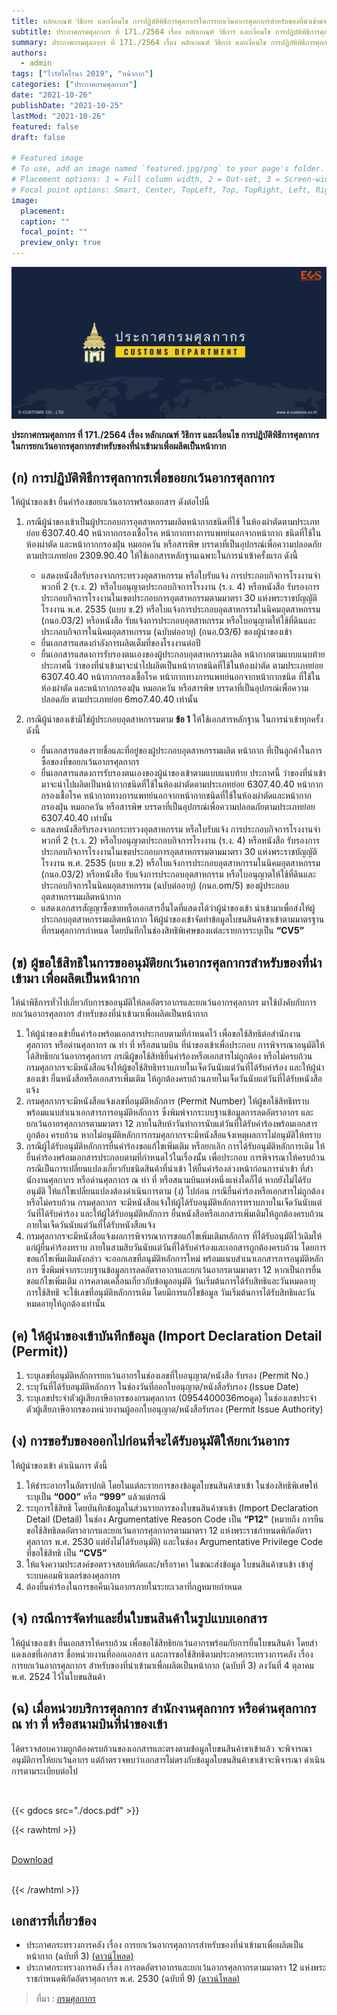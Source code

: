 ```yaml
---
title: หลักเกณฑ์ วิธีการ และเงื่อนไข การปฏิบัติพิธีการศุลกากรในการยกเว้นอากรศุลกากรสำหรับของที่นำเข้ามาเพื่อผลิตเป็นหน้ากาก
subtitle: ประกาศกรมศุลกากร ที่ 171./2564 เรื่อง หลักเกณฑ์ วิธีการ และเงื่อนไข การปฏิบัติพิธีการศุลกากร ในการยกเว้นอากรศุลกากรสำหรับของที่นำเข้ามาเพื่อผลิตเป็นหน้ากาก
summary: ประกาศกรมศุลกากร ที่ 171./2564 เรื่อง หลักเกณฑ์ วิธีการ และเงื่อนไข การปฏิบัติพิธีการศุลกากร ในการยกเว้นอากรศุลกากรสำหรับของที่นำเข้ามาเพื่อผลิตเป็นหน้ากาก
authors:
  - admin
tags: ["ไวรัสโคโรนา 2019", "หน้ากาก"]
categories: ["ประกาศกรมศุลกากร"]
date: "2021-10-26"
publishDate: "2021-10-25"
lastMod: "2021-10-26"
featured: false
draft: false

# Featured image
# To use, add an image named `featured.jpg/png` to your page's folder.
# Placement options: 1 = Full column width, 2 = Out-set, 3 = Screen-width
# Focal point options: Smart, Center, TopLeft, Top, TopRight, Left, Right, BottomLeft, Bottom, BottomRight
image:
  placement:
  caption: ""
  focal_point: ""
  preview_only: true
---
```


![](featured.png)

**ประกาศกรมศุลกากร ที่ 171./2564 เรื่อง หลักเกณฑ์ วิธีการ และเงื่อนไข การปฏิบัติพิธีการศุลกากร ในการยกเว้นอากรศุลกากรสำหรับของที่นำเข้ามาเพื่อผลิตเป็นหน้ากาก**

## (ก) การปฏิบัติพิธีการศุลกากรเพื่อขอยกเว้นอากรศุลกากร

ให้ผู้นําของเข้า ยื่นคําร้องขอยกเว้นอากรพร้อมเอกสาร ดังต่อไปนี้

1. กรณีผู้นําของเข้าเป็นผู้ประกอบการอุตสาหกรรมผลิตหน้ากากชนิดที่ใช้ ในห้องผ่าตัดตามประเภทย่อย 6307.40.40 หน้ากากกรองเชื้อโรค หน้ากากทางการแพทย์นอกจากหน้ากาก ชนิดที่ใช้ในห้องผ่าตัด และหน้ากากกรองฝุ่น หมอกควัน หรือสารพิษ บรรดาที่เป็นอุปกรณ์เพื่อความปลอดภัย ตามประเภทย่อย 2309.90.40 ให้ใช้เอกสารหลักฐานเฉพาะในการนําเข้าครั้งแรก ดังนี้

   - แสดงหนังสือรับรองจากกระทรวงอุตสาหกรรม หรือใบรับแจ้ง การประกอบกิจการโรงงานจําพวกที่ 2 (ร.ง. 2) หรือใบอนุญาตประกอบกิจการโรงงาน (ร.ง. 4) หรือหนังสือ รับรองการประกอบกิจการโรงงานในเขตประกอบการอุตสาหกรรมตามมาตรา 30 แห่งพระราชบัญญัติโรงงาน พ.ศ. 2535 (แบบ ข.2) หรือใบแจ้งการประกอบอุตสาหกรรมในนิคมอุตสาหกรรม (กนอ.03/2) หรือหนังสือ รับแจ้งการประกอบอุตสาหกรรม หรือใบอนุญาตให้ใช้ที่ดินและประกอบกิจการในนิคมอุตสาหกรรม (ฉบับต่ออายุ) (กนอ.03/6) ของผู้นําของเข้า
   - ยื่นเอกสารแสดงกําลังการผลิตเต็มที่ของโรงงานต่อปี
   - ยื่นเอกสารแสดงการรับรองตนเองของผู้ประกอบอุตสาหกรรมผลิต หน้ากากตามแบบแนบท้ายประกาศนี้ ว่าของที่นําเข้ามาจะนําไปผลิตเป็นหน้ากากชนิดที่ใช้ในห้องผ่าตัด ตามประเภทย่อย 6307.40.40 หน้ากากกรองเชื้อโรค หน้ากากทางการแพทย์นอกจากหน้ากากชนิด ที่ใช้ในห้องผ่าตัด และหน้ากากกรองฝุ่น หมอกควัน หรือสารพิษ บรรดาที่เป็นอุปกรณ์เพื่อความปลอดภัย ตามประเภทย่อย 6mo7.40.40 เท่านั้น

2. กรณีผู้นําของเข้ามิใช่ผู้ประกอบอุตสาหกรรมตาม **ข้อ 1** ให้ใช้เอกสารหลักฐาน ในการนําเข้าทุกครั้ง ดังนี้
   - ยื่นเอกสารแสดงรายชื่อและที่อยู่ของผู้ประกอบอุตสาหกรรมผลิต หน้ากาก ที่เป็นลูกค้าในการซื้อของที่ขอยกเว้นอากรศุลกากร
   - ยื่นเอกสารแสดงการรับรองตนเองของผู้นําของเข้าตามแบบแนบท้าย ประกาศนี้ ว่าของที่นําเข้ามาจะนําไปผลิตเป็นหน้ากากชนิดที่ใช้ในห้องผ่าตัดตามประเภทย่อย 6307.40.40 หน้ากากกรองเชื้อโรค หน้ากากทางการแพทย์นอกจากหน้ากากชนิดที่ใช้ในห้องผ่าตัดและหน้ากากกรองฝุ่น หมอกควัน หรือสารพิษ บรรดาที่เป็นอุปกรณ์เพื่อความปลอดภัยตามประเภทย่อย 6307.40.40 เท่านั้น
   - แสดงหนังสือรับรองจากกระทรวงอุตสาหกรรม หรือใบรับแจ้ง การประกอบกิจการโรงงานจําพวกที่ 2 (ร.ง. 2) หรือใบอนุญาตประกอบกิจการโรงงาน (ร.ง. 4) หรือหนังสือ รับรองการประกอบกิจการโรงงานในเขตประกอบการอุตสาหกรรมตามมาตรา 30 แห่งพระราชบัญญัติโรงงาน พ.ศ. 2535 (แบบ ข.2) หรือใบแจ้งการประกอบอุตสาหกรรมในนิคมอุตสาหกรรม (กนอ.03/2) หรือหนังสือ รับแจ้งการประกอบอุตสาหกรรม หรือใบอนุญาตให้ใช้ที่ดินและประกอบกิจการในนิคมอุตสาหกรรม (ฉบับต่ออายุ) (กนอ.om/5) ของผู้ประกอบอุตสาหกรรมผลิตหน้ากาก
   - แสดงเอกสารสัญญาซื้อขายหรือเอกสารอื่นใดที่แสดงได้ว่าผู้นําของเข้า นําเข้ามาเพื่อส่งให้ผู้ประกอบอุตสาหกรรมผลิตหน้ากาก ให้ผู้นําของเข้าจัดทําข้อมูลใบขนสินค้าขาเข้าตามมาตรฐานที่กรมศุลกากรกําหนด โดยบันทึกในช่องสิทธิพิเศษของแต่ละรายการระบุเป็น **“CV5”**

## (ข) ผู้ขอใช้สิทธิในการขออนุมัติยกเว้นอากรศุลกากรสําหรับของที่นําเข้ามา เพื่อผลิตเป็นหน้ากาก

ให้นําพิธีการทั่วไปเกี่ยวกับการขออนุมัติให้ลดอัตราอากรและยกเว้นอากรศุลกากร มาใช้บังคับกับการยกเว้นอากรศุลกากร สําหรับของที่นําเข้ามาเพื่อผลิตเป็นหน้ากาก

1. ให้ผู้นําของเข้ายื่นคําร้องพร้อมเอกสารประกอบตามที่กําหนดไว้ เพื่อขอใช้สิทธิต่อสํานักงานศุลกากร หรือด่านศุลกากร ณ ท่า ที่ หรือสนามบิน ที่นําของเข้าเพื่อประกอบ การพิจารณาอนุมัติให้ได้สิทธิยกเว้นอากรศุลกากร กรณีผู้ขอใช้สิทธิยื่นคําร้องหรือเอกสารไม่ถูกต้อง หรือไม่ครบถ้วน กรมศุลกากรจะมีหนังสือแจ้งให้ผู้ขอใช้สิทธิทราบภายในเจ็ดวันนับแต่วันที่ได้รับคําร้อง และให้ผู้นําของเข้า ยื่นหนังสือหรือเอกสารเพิ่มเติม ให้ถูกต้องครบถ้วนภายในเจ็ดวันนับแต่วันที่ได้รับหนังสือแจ้ง
2. กรมศุลกากรจะมีหนังสือแจ้งเลขที่อนุมัติหลักการ (Permit Number) ให้ผู้ขอใช้สิทธิทราบพร้อมแนบสําเนาเอกสารการอนุมัติหลักการ ซึ่งพิมพ์จากระบบฐานข้อมูลการลดอัตราอากร และยกเว้นอากรศุลกากรตามมาตรา 12 ภายในสิบห้าวันทําการนับแต่วันที่ได้รับคําร้องพร้อมเอกสารถูกต้อง ครบถ้วน หากไม่อนุมัติหลักการกรมศุลกากรจะมีหนังสือแจ้งเหตุผลการไม่อนุมัติให้ทราบ
3. กรณีผู้ได้รับอนุมัติหลักการยื่นคําร้องขอแก้ไขเพิ่มเติม หรือยกเลิก การได้รับอนุมัติหลักการเดิม ให้ยื่นคําร้องพร้อมเอกสารประกอบตามที่กําหนดไว้ในเรื่องนั้น เพื่อประกอบ การพิจารณาให้ครบถ้วน กรณีเป็นการเปลี่ยนแปลงเกี่ยวกับชนิดสินค้าที่นําเข้า ให้ยื่นคําร้องล่วงหน้าก่อนการนําเข้า ที่สํานักงานศุลกากร หรือด่านศุลกากร ณ ท่า ที่ หรือสนามบินแห่งหนึ่งแห่งใดก็ได้ หากยังไม่ได้รับอนุมัติ ให้แก้ไขเปลี่ยนแปลงต้องดําเนินการตาม (ง) ไปก่อน กรณียื่นคําร้องหรือเอกสารไม่ถูกต้องหรือไม่ครบถ้วน กรมศุลกากร จะมีหนังสือแจ้งให้ผู้ได้รับอนุมัติหลักการทราบภายในเจ็ดวันนับแต่วันที่ได้รับคําร้อง และให้ผู้ได้รับอนุมัติหลักการ ยื่นหนังสือหรือเอกสารเพิ่มเติมให้ถูกต้องครบถ้วนภายในเจ็ดวันนับแต่วันที่ได้รับหนังสือแจ้ง
4. กรมศุลกากรจะมีหนังสือแจ้งผลการพิจารณาการขอแก้ไขเพิ่มเติมหลักการ ที่ได้รับอนุมัติไว้เดิมให้แก่ผู้ยื่นคําร้องทราบ ภายในสามสิบวันนับแต่วันที่ได้รับคําร้องและเอกสารถูกต้องครบถ้วน โดยการขอแก้ไขเพิ่มเติมดังกล่าว จะออกเลขที่อนุมัติหลักการใหม่ พร้อมแนบสําเนาเอกสารการอนุมัติหลักการ ซึ่งพิมพ์จากระบบฐานข้อมูลการลดอัตราอากรและยกเว้นอากรตามมาตรา 12 หากเป็นการยื่นขอแก้ไขเพิ่มเติม การคลาดเคลื่อนเกี่ยวกับข้อมูลอนุมัติ วันเริ่มต้นการได้รับสิทธิและวันหมดอายุการใช้สิทธิ จะใช้เลขที่อนุมัติหลักการเดิม โดยมีการแก้ไขข้อมูล วันเริ่มต้นการได้รับสิทธิและวันหมดอายุให้ถูกต้องเท่านั้น

## (ค) ให้ผู้นําของเข้าบันทึกข้อมูล (Import Declaration Detail (Permit))

1. ระบุเลขที่อนุมัติหลักการยกเว้นอากรในช่องเลขที่ใบอนุญาต/หนังสือ รับรอง (Permit No.)
2. ระบุวันที่ได้รับอนุมัติหลักการ ในช่องวันที่ออกใบอนุญาต/หนังสือรับรอง (Issue Date)
3. ระบุเลขประจําตัวผู้เสียภาษีอากรของกรมศุลกากร (0954400036moดูด) ในช่องเลขประจําตัวผู้เสียภาษีอากรของหน่วยงานผู้ออกใบอนุญาต/หนังสือรับรอง (Permit Issue Authority)

## (ง) การขอรับของออกไปก่อนที่จะได้รับอนุมัติให้ยกเว้นอากร

ให้ผู้นําของเข้า ดําเนินการ ดังนี้

1. ให้ชําระอากรในอัตราปกติ โดยในแต่ละรายการของข้อมูลใบขนสินค้าขาเข้า ในซ่องสิทธิพิเศษให้ระบุเป็น **“000”** หรือ **“999”** แล้วแต่กรณี
2. ระบุการใช้สิทธิ โดยบันทึกข้อมูลในส่วนรายการของใบขนสินค้าขาเข้า (Import Declaration Detail (Detail) ในช่อง Argumentative Reason Code เป็น **“P12"** (หมายถึง การยืน ขอใช้สิทธิลดอัตราอากรและยกเว้นอากรศุลกากรตามมาตรา 12 แห่งพระราชกําหนดพิกัดอัตราศุลกากร พ.ศ. 2530 แต่ยังไม่ได้รับอนุมัติ) และในช่อง Argumentative Privilege Code ที่ขอใช้สิทธิ เป็น **“CV5”**
3. ให้แจ้งความประสงค์ขอตรวจสอบพิกัดและ/หรือราคา ในขณะส่งข้อมูล ใบขนสินค้าขาเข้า เข้าสู่ระบบคอมพิวเตอร์ของศุลกากร
4. ต้องยื่นคําร้องในการขอคืนเงินอากรภายในระยะเวลาที่กฎหมายกําหนด

## (จ) กรณีการจัดทําและยื่นใบขนสินค้าในรูปแบบเอกสาร

ให้ผู้นําของเข้า ยื่นเอกสารให้ครบถ้วน เพื่อขอใช้สิทธิยกเว้นอากรพร้อมกับการยื่นใบขนสินค้า โดยสําแดงเลขที่เอกสาร ชื่อหน่วยงานที่ออกเอกสาร และการขอใช้สิทธิตามประกาศกระทรวงการคลัง เรื่อง การยกเว้นอากรศุลกากร สําหรับของที่นําเข้ามาเพื่อผลิตเป็นหน้ากาก (ฉบับที่ 3) ลงวันที่ 4 ตุลาคม พ.ศ. 2524 ไว้ในใบขนสินค้า

## (ฉ) เมื่อหน่วยบริการศุลกากร สํานักงานศุลกากร หรือด่านศุลกากร ณ ท่า ที่ หรือสนามบินที่นําของเข้า

ได้ตรวจสอบความถูกต้องครบถ้วนของเอกสารและตรงตามข้อมูลใบขนสินค้าขาเข้าแล้ว จะพิจารณาอนุมัติการให้ยกเว้นอากร แต่ถ้าตรวจพบว่าเอกสารไม่ตรงกับข้อมูลใบขนสินค้าขาเข้าจะพิจารณา ดําเนินการตามระเบียบต่อไป

<br>

{{< gdocs src="./docs.pdf" >}}

{{< rawhtml >}}
<br>

<br>
<div class="article-tags">
<a class="badge badge-danger" href="./docs.pdf" target="_blank" id="download_files_new">Download</a>

</div>
<br>

{{< /rawhtml >}}

## เอกสารที่เกี่ยวข้อง

- ประกาศกระทรวงการคลัง เรื่อง การยกเว้นอากรศุลกากรสำหรับของที่นำเข้ามาเพื่อผลิตเป็นหน้ากาก (ฉบับที่ 3) [(ดาวน์โหลด)](docs-01.pdf)
- ประกาศกระทรวงการคลัง เรื่อง การลดอัตราอากรและยกเว้นอากรศุลกากรตามมาตรา 12 แห่งพระราชกำหนดพิกัดอัตราศุลกากร พ.ศ. 2530 (ฉบับที่ 9) [(ดาวน์โหลด)](docs-02.pdf)

> ที่มา : [กรมศุลกากร](http://www.customs.go.th/cont_strc_download_with_docno_date.php?lang=th&top_menu=menu_homepage&current_id=14232932404f505f49464b48464a4f)
